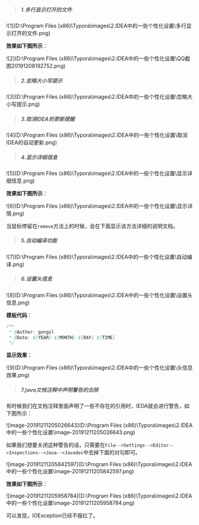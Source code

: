 > ##### 1.多行显示打开的文件

![1](D:\Program Files (x86)\Typora\images\2.IDEA中的一些个性化设置\多行显示打开的文件.png)

**效果如下图所示**：

![2](D:\Program Files (x86)\Typora\images\2.IDEA中的一些个性化设置\QQ截图20191208192752.png)

> ##### 2.忽略大小写提示

![3](D:\Program Files (x86)\Typora\images\2.IDEA中的一些个性化设置\忽略大小写提示.png)

> ##### 3.取消IDEA的更新提醒

![4](D:\Program Files (x86)\Typora\images\2.IDEA中的一些个性化设置\取消IDEA的自动更新.png)

> ##### 4.显示详细信息

![5](D:\Program Files (x86)\Typora\images\2.IDEA中的一些个性化设置\显示详细信息.png)

**效果如下图所示**：

![6](D:\Program Files (x86)\Typora\images\2.IDEA中的一些个性化设置\显示详情.png)

当鼠标停留在`remove`方法上的时候，会在下面显示该方法详细的说明文档。

> ##### 5.自动编译功能

![7](D:\Program Files (x86)\Typora\images\2.IDEA中的一些个性化设置\自动编译.png)

> ##### 6.设置头信息

![8](D:\Program Files (x86)\Typora\images\2.IDEA中的一些个性化设置\设置头信息.png)

**模板代码**：

```java
/**
 * @Author: gongsl
 * @Date: ${YEAR}-${MONTH}-${DAY} ${TIME}
 */
```

**显示效果**：

![9](D:\Program Files (x86)\Typora\images\2.IDEA中的一些个性化设置\头信息效果.png)

> ##### 7.java文档注释中声明警告的去除

有时候我们在文档注释里面声明了一些不存在的引用时，IEDA就会进行警告，如下图所示：

![image-20191211205026643](D:\Program Files (x86)\Typora\images\2.IDEA中的一些个性化设置\image-20191211205026643.png) 

如果我们想要关闭这种警告的话，只需要在`File-->Settings-->Editor-->Inspections-->Java-->Javadoc`中去掉下面的对勾即可。

![image-20191211205842597](D:\Program Files (x86)\Typora\images\2.IDEA中的一些个性化设置\image-20191211205842597.png)

**效果如下图所示**：

![image-20191211205958784](D:\Program Files (x86)\Typora\images\2.IDEA中的一些个性化设置\image-20191211205958784.png) 

可以发现，IOException已经不报红了。





































































































